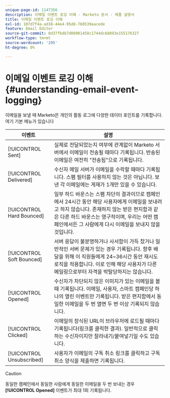 ```yaml
---
unique-page-id: 1147356
description: 이메일 이벤트 로깅 이해 - Marketo 문서 - 제품 설명서
title: 이메일 이벤트 로깅 이해
exl-id: 107d7f4a-ad38-44e4-95d8-760539aacede
feature: Email Editor
source-git-commit: 0d37fbdb7d08901458c1744dc68893e155176327
workflow-type: tm+mt
source-wordcount: '295'
ht-degree: 0%

---
```


# 이메일 이벤트 로깅 이해 {#understanding-email-event-logging}

이메일을 보낼 때 Marketo은 개인의 활동 로그에 다양한 데이터 포인트를 기록합니다. 여기 기본 메뉴가 있습니다

| 이벤트 | 설명 |
|---|---|
| [!UICONTROL Sent] | 실제로 전달되었는지 여부에 관계없이 Marketo 서버에서 이메일이 전송될 때마다 기록됩니다. 반송된 이메일은 여전히 &quot;전송됨&quot;으로 기록됩니다. |
| [!UICONTROL Delivered] | 수신자 메일 서버가 이메일을 수락할 때마다 기록됩니다. 스팸 필터를 사용하지 않는 것은 아닙니다. 보낸 각 이메일에는 게재가 1개만 있을 수 있습니다. |
| [!UICONTROL Hard Bounced] | 일부 하드 바운스는 스팸 차단의 결과이므로 캠페인에서 24시간 동안 해당 사용자에게 이메일을 보내려고 하지 않습니다. 존재하지 않는 받은 편지함과 같은 다른 하드 바운스는 영구적이며, 우리는 어떤 캠페인에서든 그 사람에게 다시 이메일을 보내지 않을 것입니다. |
| [!UICONTROL Soft Bounced] | 서버 응답이 불분명하거나 사서함이 가득 찼거나 일반적인 서버 문제가 있는 경우 기록됩니다. 향후 배달을 위해 이 직원들에게 24~36시간 동안 재시도 로직을 적용합니다. 이로 인해 해당 사용자가 다른 메일링으로부터 자격을 박탈당하지는 않습니다. |
| [!UICONTROL Opened] | 수신자가 차단되지 않은 이미지가 있는 이메일을 볼 때 기록됩니다. 이메일, 사용자, 스마트 캠페인당 하나의 열린 이벤트만 기록됩니다. 받은 편지함에서 동일한 이메일을 두 번 열면 두 번 이상 기록되지 않습니다. |
| [!UICONTROL Clicked] | 이메일의 장식된 URL이 브라우저에 로드될 때마다 기록됩니다(링크를 클릭한 결과). 일반적으로 클릭하는 수신자이지만 잘라내기/붙여넣기일 수도 있습니다. |
| [!UICONTROL Unsubscribed] | 사용자가 이메일의 구독 취소 링크를 클릭하고 구독 취소 양식을 제출하면 기록됩니다. |

>[!CAUTION]
>
>동일한 캠페인에서 동일한 사람에게 동일한 이메일을 두 번 보내는 경우 **[!UICONTROL Opened]** 이벤트가 최대 1회 기록됩니다.
